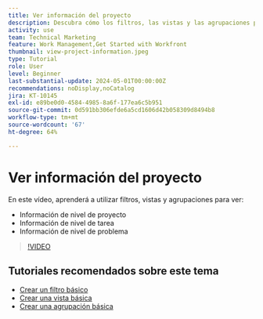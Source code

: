 ```yaml
---
title: Ver información del proyecto
description: Descubra cómo los filtros, las vistas y las agrupaciones pueden hacer que la información del proyecto sea fácilmente visible para ayudarle a administrar los proyectos.
activity: use
team: Technical Marketing
feature: Work Management,Get Started with Workfront
thumbnail: view-project-information.jpeg
type: Tutorial
role: User
level: Beginner
last-substantial-update: 2024-05-01T00:00:00Z
recommendations: noDisplay,noCatalog
jira: KT-10145
exl-id: e89be0d0-4584-4985-8a6f-177ea6c5b951
source-git-commit: 0d591bb306efde6a5cd1606d42b058309d8494b8
workflow-type: tm+mt
source-wordcount: '67'
ht-degree: 64%

---
```


# Ver información del proyecto

En este vídeo, aprenderá a utilizar filtros, vistas y agrupaciones para ver:

* Información de nivel de proyecto
* Información de nivel de tarea
* Información de nivel de problema

>[!VIDEO](https://video.tv.adobe.com/v/3428815/?quality=12&learn=on)

## Tutoriales recomendados sobre este tema

* [Crear un filtro básico](https://experienceleague.adobe.com/docs/workfront-learn/tutorials-workfront/reporting/basic-reporting/create-a-basic-filter.html?lang=es)
* [Crear una vista básica](https://experienceleague.adobe.com/docs/workfront-learn/tutorials-workfront/reporting/basic-reporting/create-a-basic-view.html?lang=es)
* [Crear una agrupación básica](https://experienceleague.adobe.com/docs/workfront-learn/tutorials-workfront/reporting/basic-reporting/create-a-basic-grouping.html?lang=es)

